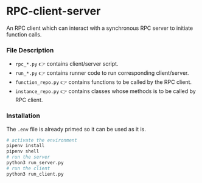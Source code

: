 # RPC-client-server

An RPC client which can interact with a synchronous RPC server to initiate function calls.

### File Description

- `rpc_*.py` 👉 contains client/server script.
- `run_*.py` 👉 contains runner code to run  corresponding client/server.
- `function_repo.py` 👉 contains functions to be called by the RPC client.
- `instance_repo.py` 👉 contains classes whose methods is to be called by RPC client.

### Installation

The `.env` file is already primed so it can be used as it is.

```sh
# activate the environment
pipenv install
pipenv shell
# run the server
python3 run_server.py
# run the client
python3 run_client.py
```



